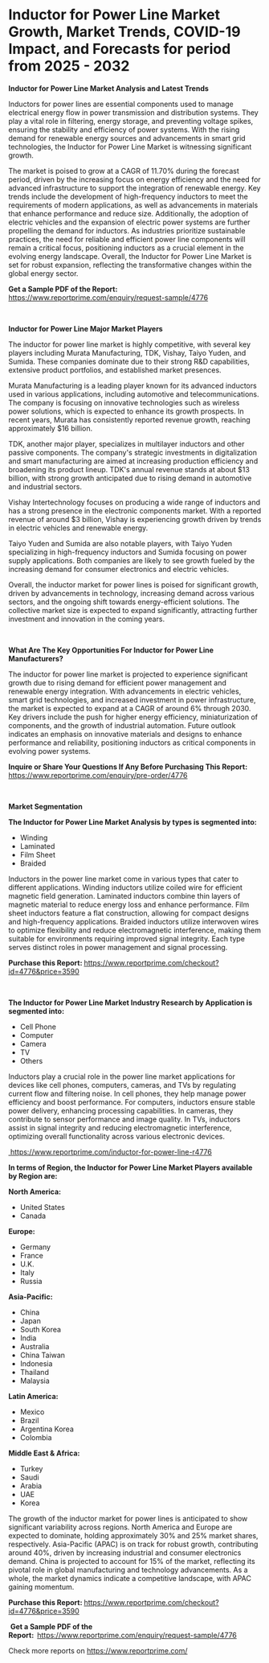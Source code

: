 <p><h1>Inductor for Power Line Market Growth, Market Trends, COVID-19 Impact, and Forecasts for period from 2025 - 2032</h1></p><p><strong>Inductor for Power Line Market Analysis and Latest Trends</strong></p>
<p><p>Inductors for power lines are essential components used to manage electrical energy flow in power transmission and distribution systems. They play a vital role in filtering, energy storage, and preventing voltage spikes, ensuring the stability and efficiency of power systems. With the rising demand for renewable energy sources and advancements in smart grid technologies, the Inductor for Power Line Market is witnessing significant growth.</p><p>The market is poised to grow at a CAGR of 11.70% during the forecast period, driven by the increasing focus on energy efficiency and the need for advanced infrastructure to support the integration of renewable energy. Key trends include the development of high-frequency inductors to meet the requirements of modern applications, as well as advancements in materials that enhance performance and reduce size. Additionally, the adoption of electric vehicles and the expansion of electric power systems are further propelling the demand for inductors. As industries prioritize sustainable practices, the need for reliable and efficient power line components will remain a critical focus, positioning inductors as a crucial element in the evolving energy landscape. Overall, the Inductor for Power Line Market is set for robust expansion, reflecting the transformative changes within the global energy sector.</p></p>
<p><strong>Get a Sample PDF of the Report:&nbsp;</strong> <a href="https://www.reportprime.com/enquiry/request-sample/4776?utm_campaign=2002&utm_medium=2&utm_source=Github&utm_content=ia&utm_term=19032025&utm_id=inductor-for-power-line">https://www.reportprime.com/enquiry/request-sample/4776</a></p>
<p>&nbsp;</p>
<p><strong>Inductor for Power Line Major Market Players</strong></p>
<p><p>The inductor for power line market is highly competitive, with several key players including Murata Manufacturing, TDK, Vishay, Taiyo Yuden, and Sumida. These companies dominate due to their strong R&D capabilities, extensive product portfolios, and established market presences.</p><p>Murata Manufacturing is a leading player known for its advanced inductors used in various applications, including automotive and telecommunications. The company is focusing on innovative technologies such as wireless power solutions, which is expected to enhance its growth prospects. In recent years, Murata has consistently reported revenue growth, reaching approximately $16 billion.</p><p>TDK, another major player, specializes in multilayer inductors and other passive components. The company's strategic investments in digitalization and smart manufacturing are aimed at increasing production efficiency and broadening its product lineup. TDK's annual revenue stands at about $13 billion, with strong growth anticipated due to rising demand in automotive and industrial sectors.</p><p>Vishay Intertechnology focuses on producing a wide range of inductors and has a strong presence in the electronic components market. With a reported revenue of around $3 billion, Vishay is experiencing growth driven by trends in electric vehicles and renewable energy. </p><p>Taiyo Yuden and Sumida are also notable players, with Taiyo Yuden specializing in high-frequency inductors and Sumida focusing on power supply applications. Both companies are likely to see growth fueled by the increasing demand for consumer electronics and electric vehicles.</p><p>Overall, the inductor market for power lines is poised for significant growth, driven by advancements in technology, increasing demand across various sectors, and the ongoing shift towards energy-efficient solutions. The collective market size is expected to expand significantly, attracting further investment and innovation in the coming years.</p></p>
<p>&nbsp;</p>
<p><strong>What Are The Key Opportunities For Inductor for Power Line Manufacturers?</strong></p>
<p><p>The inductor for power line market is projected to experience significant growth due to rising demand for efficient power management and renewable energy integration. With advancements in electric vehicles, smart grid technologies, and increased investment in power infrastructure, the market is expected to expand at a CAGR of around 6% through 2030. Key drivers include the push for higher energy efficiency, miniaturization of components, and the growth of industrial automation. Future outlook indicates an emphasis on innovative materials and designs to enhance performance and reliability, positioning inductors as critical components in evolving power systems.</p></p>
<p><strong>Inquire or Share Your Questions If Any Before Purchasing This Report:</strong> <a href="https://www.reportprime.com/enquiry/pre-order/4776?utm_campaign=2002&utm_medium=2&utm_source=Github&utm_content=ia&utm_term=19032025&utm_id=inductor-for-power-line">https://www.reportprime.com/enquiry/pre-order/4776</a></p>
<p>&nbsp;</p>
<p><strong>Market Segmentation</strong></p>
<p><strong>The Inductor for Power Line Market Analysis by types is segmented into:</strong></p>
<p><ul><li>Winding</li><li>Laminated</li><li>Film Sheet</li><li>Braided</li></ul></p>
<p><p>Inductors in the power line market come in various types that cater to different applications. Winding inductors utilize coiled wire for efficient magnetic field generation. Laminated inductors combine thin layers of magnetic material to reduce energy loss and enhance performance. Film sheet inductors feature a flat construction, allowing for compact designs and high-frequency applications. Braided inductors utilize interwoven wires to optimize flexibility and reduce electromagnetic interference, making them suitable for environments requiring improved signal integrity. Each type serves distinct roles in power management and signal processing.</p></p>
<p><strong>Purchase this Report:&nbsp;</strong><a href="https://www.reportprime.com/checkout?id=4776&price=3590&utm_campaign=2002&utm_medium=2&utm_source=Github&utm_content=ia&utm_term=19032025&utm_id=inductor-for-power-line">https://www.reportprime.com/checkout?id=4776&price=3590</a></p>
<p>&nbsp;</p>
<p><strong>The Inductor for Power Line Market Industry Research by Application is segmented into:</strong></p>
<p><ul><li>Cell Phone</li><li>Computer</li><li>Camera</li><li>TV</li><li>Others</li></ul></p>
<p><p>Inductors play a crucial role in the power line market applications for devices like cell phones, computers, cameras, and TVs by regulating current flow and filtering noise. In cell phones, they help manage power efficiency and boost performance. For computers, inductors ensure stable power delivery, enhancing processing capabilities. In cameras, they contribute to sensor performance and image quality. In TVs, inductors assist in signal integrity and reducing electromagnetic interference, optimizing overall functionality across various electronic devices.</p></p>
<p><a href="https://www.reportprime.com/inductor-for-power-line-r4776?utm_campaign=2002&utm_medium=2&utm_source=Github&utm_content=ia&utm_term=19032025&utm_id=inductor-for-power-line">&nbsp;https://www.reportprime.com/inductor-for-power-line-r4776</a></p>
<p><strong>In terms of Region, the Inductor for Power Line Market Players available by Region are:</strong></p>
<p>
    <p> <strong> North America: </strong>
        <ul>
            <li>United States</li>
            <li>Canada</li>
        </ul>
        </p> 
    <p> <strong> Europe: </strong>
        <ul>
            <li>Germany</li>
            <li>France</li>
            <li>U.K.</li>
            <li>Italy</li>
            <li>Russia</li>
        </ul>
        </p> 
    <p> <strong> Asia-Pacific: </strong>
        <ul>
            <li>China</li>
            <li>Japan</li>
            <li>South Korea</li>
            <li>India</li>
            <li>Australia</li>
            <li>China Taiwan</li>
            <li>Indonesia</li>
            <li>Thailand</li>
            <li>Malaysia</li>
        </ul>
        </p> 
    <p> <strong> Latin America: </strong>
        <ul>
            <li>Mexico</li>
            <li>Brazil</li>
            <li>Argentina Korea</li>
            <li>Colombia</li>
        </ul>
        </p> 
    <p> <strong> Middle East & Africa: </strong>
        <ul>
            <li>Turkey</li>
            <li>Saudi</li>
            <li>Arabia</li>
            <li>UAE</li>
            <li>Korea</li>
        </ul>
    </p>
    </p>
<p><p>The growth of the inductor market for power lines is anticipated to show significant variability across regions. North America and Europe are expected to dominate, holding approximately 30% and 25% market shares, respectively. Asia-Pacific (APAC) is on track for robust growth, contributing around 40%, driven by increasing industrial and consumer electronics demand. China is projected to account for 15% of the market, reflecting its pivotal role in global manufacturing and technology advancements. As a whole, the market dynamics indicate a competitive landscape, with APAC gaining momentum.</p></p>
<p><strong>Purchase this Report: </strong><a href="https://www.reportprime.com/checkout?id=4776&price=3590&utm_campaign=2002&utm_medium=2&utm_source=Github&utm_content=ia&utm_term=19032025&utm_id=inductor-for-power-line">https://www.reportprime.com/checkout?id=4776&price=3590</a></p>
<p>&nbsp;<strong>Get a Sample PDF of the Report:&nbsp;&nbsp;</strong><a href="https://www.reportprime.com/enquiry/request-sample/4776?utm_campaign=2002&utm_medium=2&utm_source=Github&utm_content=ia&utm_term=19032025&utm_id=inductor-for-power-line">https://www.reportprime.com/enquiry/request-sample/4776</a></p>
<p><strong></strong></p>
<p>Check more reports on <a href="https://www.reportprime.com/?utm_campaign=2002&utm_medium=2&utm_source=Github&utm_content=ia&utm_term=19032025&utm_id=inductor-for-power-line">https://www.reportprime.com/</a></p>